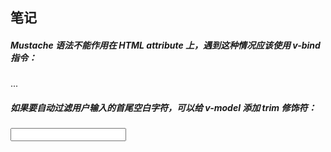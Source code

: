
## 笔记
##### Mustache 语法不能作用在 HTML attribute 上，遇到这种情况应该使用 v-bind 指令：
<div v-bind:id="dynamicId"></div>
<a v-bind:href="url">...</a>

##### 如果要自动过滤用户输入的首尾空白字符，可以给 v-model 添加 trim 修饰符：
<input v-model.trim="msg">

























